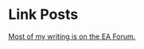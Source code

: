 # Link Posts
[Most of my writing is on the EA Forum.](https://forum.effectivealtruism.org/users/calebp)
